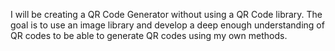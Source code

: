 I will be creating a QR Code Generator without using a QR Code library. The goal is to use an image library and develop a deep enough understanding of QR codes to be able to generate QR codes using my own methods.
